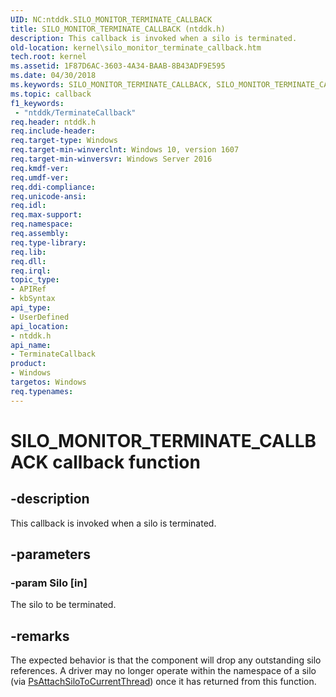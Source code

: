 ```yaml
---
UID: NC:ntddk.SILO_MONITOR_TERMINATE_CALLBACK
title: SILO_MONITOR_TERMINATE_CALLBACK (ntddk.h)
description: This callback is invoked when a silo is terminated.
old-location: kernel\silo_monitor_terminate_callback.htm
tech.root: kernel
ms.assetid: 1F87D6AC-3603-4A34-BAAB-8B43ADF9E595
ms.date: 04/30/2018
ms.keywords: SILO_MONITOR_TERMINATE_CALLBACK, SILO_MONITOR_TERMINATE_CALLBACK callback, TerminateCallback, TerminateCallback callback function [Kernel-Mode Driver Architecture], kernel.silo_monitor_terminate_callback, ntddk/TerminateCallback
ms.topic: callback
f1_keywords:
 - "ntddk/TerminateCallback"
req.header: ntddk.h
req.include-header: 
req.target-type: Windows
req.target-min-winverclnt: Windows 10, version 1607
req.target-min-winversvr: Windows Server 2016
req.kmdf-ver: 
req.umdf-ver: 
req.ddi-compliance: 
req.unicode-ansi: 
req.idl: 
req.max-support: 
req.namespace: 
req.assembly: 
req.type-library: 
req.lib: 
req.dll: 
req.irql: 
topic_type:
- APIRef
- kbSyntax
api_type:
- UserDefined
api_location:
- ntddk.h
api_name:
- TerminateCallback
product:
- Windows
targetos: Windows
req.typenames: 
---
```


# SILO_MONITOR_TERMINATE_CALLBACK callback function


## -description


This callback is invoked when a silo is terminated.


## -parameters




### -param Silo [in]

The silo to be terminated.


## -remarks



The expected behavior is that the component will drop any outstanding silo references.  A driver may no longer operate within the namespace of a silo (via <a href="https://docs.microsoft.com/windows-hardware/drivers/ddi/ntddk/nf-ntddk-psattachsilotocurrentthread">PsAttachSiloToCurrentThread</a>) once it has returned from this function. 



